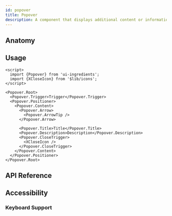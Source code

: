 ```yaml
---
id: popover
title: Popover
description: A component that displays additional content or information in a small overlay when triggered.
---
```


<demo>

## Anatomy

<anatomy>

## Usage

```svelte
<script>
  import {Popover} from 'ui-ingredients';
  import {XCloseIcon} from '$lib/icons';
</script>

<Popover.Root>
  <Popover.Trigger>Trigger</Popover.Trigger>
  <Popover.Positioner>
    <Popover.Content>
      <Popover.Arrow>
        <Popover.ArrowTip />
      </Popover.Arrow>

      <Popover.Title>Title</Popover.Title>
      <Popover.Description>Description</Popover.Description>
      <Popover.CloseTrigger>
        <XCloseIcon />
      </Popover.CloseTrigger>
    </Popover.Content>
  </Popover.Positioner>
</Popover.Root>
```

## API Reference

<api>

## Accessibility

### Keyboard Support

<keyboard-support>
